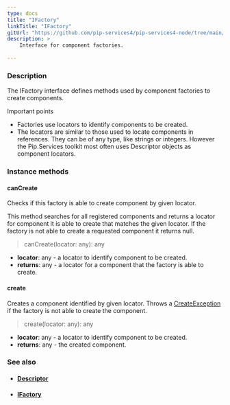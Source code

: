 ```yaml
---
type: docs
title: "IFactory"
linkTitle: "IFactory"
gitUrl: "https://github.com/pip-services4/pip-services4-node/tree/main/pip-services4-components-node"
description: >
    Interface for component factories.
    
---
```


### Description

The IFactory interface defines methods used by component factories to create components.

Important points

- Factories use locators to identify components to be created.
- The locators are similar to those used to locate components in references. They can be of any type, like strings or integers. However the Pip.Services toolkit most often uses Descriptor objects as component locators.

### Instance methods

#### canCreate
Checks if this factory is able to create component by given locator.

This method searches for all registered components and returns
a locator for component it is able to create that matches the given locator.
If the factory is not able to create a requested component it returns null.

>  canCreate(locator: any): any

- **locator**: any - a locator to identify component to be created.
- **returns**: any - a locator for a component that the factory is able to create.


#### create
Creates a component identified by given locator.
Throws a [CreateException](../create_exception) if the factory is not able to create the component.

> create(locator: any): any

- **locator**: any - a locator to identify component to be created.
- **returns**: any - the created component.



### See also
- #### [Descriptor](../../../components/refer/descriptor)
- #### [IFactory](../ifactory)
